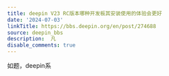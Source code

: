 ```yaml
---
title: deepin V23 RC版本哪种开发板其安装使用的体验会更好
date: '2024-07-03'
linkTitle: https://bbs.deepin.org/en/post/274688
source: deepin_bbs
description:  凡 
disable_comments: true
---
```

如题，deepin系
